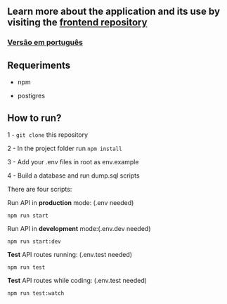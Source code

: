 ## Learn more about the application and its use by visiting the [frontend repository](https://github.com/patricia270/MetamorfoseTrans-frontend)

### [Versão em português](./README-pt.md)

## Requeriments

* npm

* postigres

## How to run?

1 -  ```git clone``` this repository

2 - In the project folder run ```npm install```

3 - Add your .env files in root as env.example

4 - Build a database and run dump.sql scripts

There are four scripts:

Run API in <strong>production</strong> mode: (.env needed)

```npm run start```

Run API in <strong>development</strong> mode:(.env.dev needed)

```npm run start:dev```

<strong>Test</strong> API routes running: (.env.test needed)

```npm run test```

<strong>Test</strong> API routes while coding: (.env.test needed)

```npm run test:watch```
